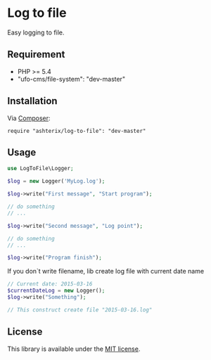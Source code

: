 Log to file
===========
Easy logging to file.


Requirement
-----------

- PHP >= 5.4
- "ufo-cms/file-system": "dev-master"

Installation
------------

Via [Composer][]:

    require "ashterix/log-to-file": "dev-master"


Usage
-----

```php
use LogToFile\Logger;

$log = new Logger('MyLog.log');

$log->write("First message", "Start program");

// do something
// ...

$log->write("Second message", "Log point");

// do something
// ...

$log->write("Program finish");

```

If you don`t write filename, lib create log file with current date name
```php
// Current date: 2015-03-16
$currentDateLog = new Logger();
$log->write("Something");

// This construct create file "2015-03-16.log"

```


License
-------

This library is available under the [MIT license](LICENSE).


[Composer]: http://getcomposer.org/







